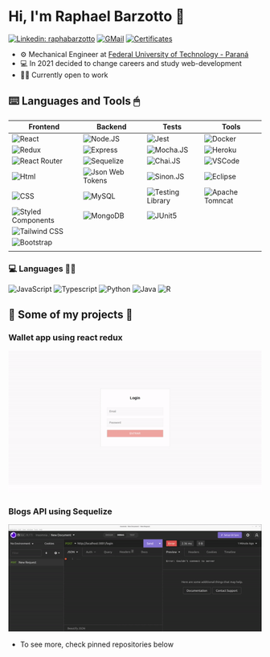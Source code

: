 # Hi, I'm Raphael Barzotto 👋
[![Linkedin: raphabarzotto](https://img.shields.io/badge/-raphabarzotto-blue?style-for-the-badge&logo=Linkedin&logoColor=white&link=https://www.linkedin.com/in/raphabarzotto/)](https://www.linkedin.com/in/raphabarzotto/)
[![GMail](https://img.shields.io/badge/-GMAIL-D14836?style-for-the-badge&logo=gmail&logoColor=white)](mailto:raphabarzotto@gmail.com)
[![Certificates](https://img.shields.io/badge/-CERTIFICATES-white?style-for-the-badge&logo=&logoColor=black)](https://drive.google.com/drive/folders/1kpDMcCLdF4scAO1_wIqxx7naF58um6UK?usp=sharing)
- ⚙️ Mechanical Engineer at [Federal University of Technology - Paraná](http://www.utfpr.edu.br/)
- 💻 In 2021 decided to change careers and study web-development
- 👨‍💻 Currently open to work

## ⌨️ Languages and Tools 🖱
| Frontend | Backend | Tests | Tools |
| ---- | ----- | ----- | ----- |
| ![React](https://img.shields.io/badge/React-20232A?style=for-the-badge&logo=react&logoColor=61DAFB) | ![Node.JS](https://img.shields.io/badge/Node.js-339933?style=for-the-badge&logo=node.js&logoColor=white) | ![Jest](https://img.shields.io/badge/Jest-C21325?style=for-the-badge&logo=Jest&logoColor=white) | ![Docker](https://img.shields.io/badge/docker-2496ED?style=for-the-badge&logo=docker&logoColor=white) |
| ![Redux](https://img.shields.io/badge/Redux-764ABC?style=for-the-badge&logo=redux&logoColor=white) | ![Express](https://img.shields.io/badge/Express.js-404D59?style=for-the-badge) | ![Mocha.JS](https://img.shields.io/badge/mocha.js-8D6748?style=for-the-badge&logo=mocha&logoColor=white) | ![Heroku](https://img.shields.io/badge/Heroku-430098?style=for-the-badge&logo=heroku&logoColor=white) |
| ![React Router](https://img.shields.io/badge/React_Router-CA4245?style=for-the-badge&logo=react-router&logoColor=white) | ![Sequelize](https://img.shields.io/badge/sequelize.js-52B0E7?style=for-the-badge&logo=sequelize&logoColor=white) | ![Chai.JS](https://img.shields.io/badge/chai.js-A30701?style=for-the-badge&logo=chai&logoColor=white) | ![VSCode](https://img.shields.io/badge/VSCode-5C2D91?style=for-the-badge&logo=visualstudiocode&logoColor=white) |
| ![Html](https://img.shields.io/badge/HTML5-E34F26?style=for-the-badge&logo=html5&logoColor=white) | ![Json Web Tokens](https://img.shields.io/badge/json%20web%20tokens-323330?style=for-the-badge&logo=json-web-tokens&logoColor=white) | ![Sinon.JS](https://img.shields.io/badge/Sinon.js-404D59?style=for-the-badge&logo=sinon&logoColor=red) | ![Eclipse](https://img.shields.io/badge/Eclipse-2C2255?style=for-the-badge&logo=eclipseide&logoColor=white) |
| ![CSS](https://img.shields.io/badge/CSS3-1572B6?style=for-the-badge&logo=css3&logoColor=white) | ![MySQL](https://img.shields.io/badge/MySQL-4479A1?style=for-the-badge&logo=mysql&logoColor=white) |  ![Testing Library](https://img.shields.io/badge/testing%20library-E33332?style=for-the-badge&logo=testing-library&logoColor=white) | ![Apache Tomncat](https://img.shields.io/badge/apache%20tomcat-F8DC75?style=for-the-badge&logo=apachetomcat&logoColor=black) |
| ![Styled Components](https://img.shields.io/badge/styled--components-DB7093?style=for-the-badge&logo=styled-components&logoColor=white) | ![MongoDB](https://img.shields.io/badge/MongoDB-47A24B?style=for-the-badge&logo=mongodb&logoColor=white) | ![JUnit5](https://img.shields.io/badge/junit5-25A162?style=for-the-badge&logo=junit5&logoColor=white) | |
| ![Tailwind CSS](https://img.shields.io/badge/Tailwind_CSS-06B6D4?style=for-the-badge&logo=tailwind-css&logoColor=white) | | | |
| ![Bootstrap](https://img.shields.io/badge/Bootstrap-7952B3?style=for-the-badge&logo=bootstrap&logoColor=white) | |
|  |

### 💻 Languages 👨‍💻
![JavaScript](https://img.shields.io/badge/JavaScript-F7DF1E?style=for-the-badge&logo=javascript&logoColor=black)
![Typescript](https://img.shields.io/badge/TypeScript-3178C6?style=for-the-badge&logo=typescript&logoColor=white)
![Python](https://img.shields.io/badge/Python-3776AB?style=for-the-badge&logo=python&logoColor=white)
![Java](https://img.shields.io/badge/Java-ED8B00?style=for-the-badge&logoColor=white)
![R](https://img.shields.io/badge/R-276DC3?style=for-the-badge&logo=r&logoColor=white)


## 🔨 Some of my projects 🔧
### Wallet app using react redux

<a href="https://github.com/raphabarzotto/react-redux-wallet" target="_blank"><img src="./img/wallet.gif" alt="wallet react redux"></a>

### Blogs API using Sequelize

<a href="https://github.com/raphabarzotto/sequelize-blogs-api" target="_blank"><img src="./img/blog-api.gif" alt="blog api sequelize"></a>
- To see more, check pinned repositories below
